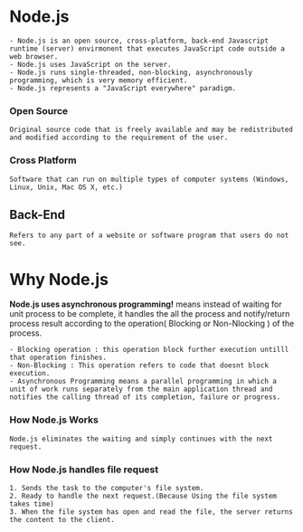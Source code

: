 # Node.js

    - Node.js is an open source, cross-platform, back-end Javascript runtime (server) envirmonent that executes JavaScript code outside a web browser.
    - Node.js uses JavaScript on the server.
    - Node.js runs single-threaded, non-blocking, asynchronously programming, which is very memory efficient.
    - Node.js represents a "JavaScript everywhere" paradigm.

### Open Source

    Original source code that is freely available and may be redistributed and modified according to the requirement of the user.

### Cross Platform

    Software that can run on multiple types of computer systems (Windows, Linux, Unix, Mac OS X, etc.)

## Back-End

    Refers to any part of a website or software program that users do not see.

# Why Node.js

**Node.js uses asynchronous programming!** means instead of waiting for unit process to be complete, it handles the all the process and notify/return process result according to the operation( Blocking or Non-Nlocking ) of the process.

    - Blocking operation : this operation block further execution untilll that operation finishes.
    - Non-Blocking : This operation refers to code that doesnt block execution.
    - Asynchronous Programming means a parallel programming in which a unit of work runs separately from the main application thread and notifies the calling thread of its completion, failure or progress.

### How Node.js Works

    Node.js eliminates the waiting and simply continues with the next request.

### How Node.js handles file request

    1. Sends the task to the computer's file system.
    2. Ready to handle the next request.(Because Using the file system takes time)
    3. When the file system has open and read the file, the server returns the content to the client.
